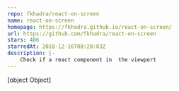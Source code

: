 ```yaml
---
repo: fkhadra/react-on-screen
name: react-on-screen
homepage: https://fkhadra.github.io/react-on-screen/
url: https://github.com/fkhadra/react-on-screen
stars: 406
starredAt: 2018-12-16T08:20:03Z
description: |-
    Check if a react component in  the viewport
---
```


[object Object]
